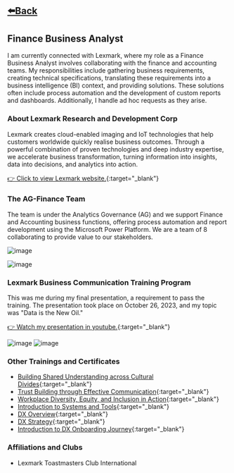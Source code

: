 ## [⬅️Back](./)

## Finance Business Analyst
I am currently connected with Lexmark, where my role as a Finance Business Analyst involves collaborating with the finance and accounting teams. My responsibilities include gathering business requirements, creating technical specifications, translating these requirements into a business intelligence (BI) context, and providing solutions. These solutions often include process automation and the development of custom reports and dashboards. Additionally, I handle ad hoc requests as they arise.

### About Lexmark Research and Development Corp
Lexmark creates cloud-enabled imaging and IoT technologies that help customers worldwide quickly realise business outcomes. Through a powerful combination of proven technologies and deep industry expertise, we accelerate business transformation, turning information into insights, data into decisions, and analytics into action.

[👉 Click to view Lexmark website.](https://www.lexmark.com/en_ph/careers/careers-about.html){:target="_blank"} 

### The AG-Finance Team
The team is under the Analytics Governance (AG) and we support Finance and Accounting business functions, offering process automation and report development using the Microsoft Power Platform. We are a team of 8 collaborating to provide value to our stakeholders.

![image](https://github.com/greatcyan/cyrus-baruc-data-analytics-portfolio/assets/95137493/3ae47d43-9341-48a1-bed0-db2db8b73cf5)

![image](https://github.com/greatcyan/cyrus-baruc-data-analytics-portfolio/assets/95137493/bda10b62-0d6c-4536-947e-3d16b8af83f2)

### Lexmark Business Communication Training Program
This was me during my final presentation, a requirement to pass the training. The presentation took place on October 26, 2023, and my topic was "Data is the New Oil." 

[👉 Watch my presentation in youtube.](https://www.youtube.com/watch?v=QsVjVikTm_E){:target="_blank"}

![image](https://github.com/greatcyan/cyrus-baruc-data-analytics-portfolio/assets/95137493/508e1b1a-bacb-4105-8391-28e29a359b8a)
![image](https://github.com/greatcyan/cyrus-baruc-data-analytics-portfolio/assets/95137493/0ca47d1a-ed7a-4d1b-ae6e-d296ed911d25)

### Other Trainings and Certificates

- [Building Shared Understanding across Cultural Divides](https://skillsoft.digitalbadges.skillsoft.com/b68d77e8-9a61-4dc3-b90d-dd80e435e609#gs.7cak1t){:target="_blank"}
- [Trust Building through Effective Communication](https://skillsoft.digitalbadges.skillsoft.com/7ba8bb09-ae05-4a4f-a7e7-339589a7728f#gs.7casj8){:target="_blank"}
- [Workplace Diversity, Equity, and Inclusion in Action](https://skillsoft.digitalbadges.skillsoft.com/98b218bc-dc93-4432-8ff2-e59fb4fd49d6#gs.7cau3b){:target="_blank"}
- [Introduction to Systems and Tools](https://lexlearn.digitalbadges.skillsoft.com/f475330f-03f9-499d-915d-f2071ca74d2d#gs.7cavu6){:target="_blank"}
- [DX Overview](https://lexlearn.digitalbadges.skillsoft.com/25d27605-a1b2-4961-b5d9-2fa81086d396#gs.7cay7o){:target="_blank"}
- [DX Strategy](https://lexlearn.digitalbadges.skillsoft.com/ea8f30f7-e66e-4858-aa71-271e04f0326f){:target="_blank"}
- [Introduction to DX Onboarding Journey](https://lexlearn.digitalbadges.skillsoft.com/23047b0e-7332-43c7-9b63-7dbab6fa99fa#gs.7cb2ee){:target="_blank"}

### Affiliations and Clubs
- Lexmark Toastmasters Club International




